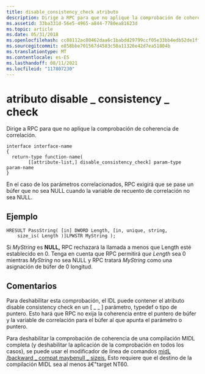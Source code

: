 ```yaml
---
title: disable_consistency_check atributo
description: Dirige a RPC para que no aplique la comprobación de coherencia de correlación.
ms.assetid: 33ba331d-56e5-4965-a844-7780ea81623d
ms.topic: article
ms.date: 05/31/2018
ms.openlocfilehash: cc88112ac80462daa6c1babdd29799ccf05e33bb4edb52de1ffbbbb00e71352b
ms.sourcegitcommit: e858bbe701567d4583c50a11326e42d7ea51804b
ms.translationtype: MT
ms.contentlocale: es-ES
ms.lasthandoff: 08/11/2021
ms.locfileid: "117807230"
---
```

# <a name="disable_consistency_check-attribute"></a>atributo disable \_ consistency \_ check

Dirige a RPC para que no aplique la comprobación de coherencia de correlación.

``` syntax
interface interface-name
{
  return-type function-name(
        [[attribute-list,] disable_consistency_check] param-type param-name
}
```

En el caso de los parámetros correlacionados, RPC exigirá que se pase un búfer que no sea NULL cuando la variable de recuento de correlación no sea NULL.

## <a name="example"></a>Ejemplo

``` syntax
HRESULT PassString( [in] DWORD Length, [in, unique, string, 
    size_is( Length )]LPWSTR MyString );
```

Si *MyString* es **NULL,** RPC rechazará la llamada a menos que Length esté establecido en 0. Tenga en cuenta que RPC permitirá *que Length* sea 0 mientras *MyString* no sea NULL y RPC tratará *MyString* como una asignación de búfer de 0 longitud.

## <a name="remarks"></a>Comentarios

Para deshabilitar esta comprobación, el IDL puede contener el atributo disable consistency check en un \[ \_ \_ \] parámetro, typedef o tipo de puntero. Esto hará que RPC no exija la coherencia entre el puntero de búfer y la variable de correlación para el búfer al que apunta el parámetro o puntero.

Para deshabilitar la comprobación de coherencia de una compilación MIDL completa (y deshabilitar la aplicación de la comprobación en todos los casos), se puede usar el modificador de línea de comandos [midL /backward \_ compat maybenull \_ sizeis.](-backward-compat.md) Esto requiere que el destino de la compilación MIDL sea al menos â€"target NT60.

 

 




